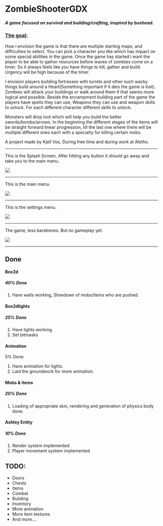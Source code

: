 # ZombieShooterGDX

##### A game focused on survival and building/crafting, inspired by boxhead.



### <u>The goal:</u>

How i envision the game is that there are multiple starting maps, and difficulties to select. You can pick a character you like which has impact on some special abilities in the game. Once the game has started i want the player to be able to gather resources before waves of zombies come on a timer. So it always feels like you have things to kill, gather and build. Urgency will be high because of the timer. 



I envision players building fortresses with turrets and other such wacky things build around a Heart(Something important if it dies the game is lost). Zombies will attack your buildings or walk around them if that seems more logical and possible.  Beside the encampment building part of the game the players have spells they can use, Weapons they can use and weapon skills to unlock. For each different character different skills to unlock.



Monsters will drop loot which will help you build the better swords/bombs/arrows.
In the beginning the different stages of the items will be straight forward linear progression, till the last one where there will be multiple different ones each with a specialty for killing certain mobs.



A project made by Kjell Vos, During free time and during work at Aletho.

------



This is the Splash Screen, After hitting any button it should go away and take you to the main menu.

![](https://i.imgur.com/i23E8L4.png)

------



This is the main menu.

![](https://i.imgur.com/VP7AVDy.png)

------



This is the settings menu.

![](https://i.imgur.com/DqJhM41.png)

------



The game, less barebones. But no gameplay yet.

![](https://i.imgur.com/9Toc2oV.png)

------



## **Done**

#### Box2d

##### **40**% Done

1. Have walls working, Slowdown of mobs/items who are pushed.



#### Box2dlights

##### 25% Done

1. Have lights working.
2. Set bitmasks



#### Animation

5% Done

1. Have animation for lights.
2. Laid the groundwork for more animation.



#### Mobs & items

##### **20**% Done

1. Loading of appropriate skin, rendering and generation of physics body done.



#### Ashley Entity 

##### **10**% Done

1. Render system implemented
2. Player movement system implemented



## **TODO**:

- Doors
- Chests
- Items
- Combat
- Building
- Inventory
- More animation
- More item textures
- And more....

